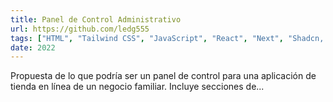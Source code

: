 ```yaml
---
title: Panel de Control Administrativo
url: https://github.com/ledg555
tags: ["HTML", "Tailwind CSS", "JavaScript", "React", "Next", "Shadcn, Prisma ORM"]
date: 2022
---
```


Propuesta de lo que podría ser un panel de control para una aplicación de tienda en línea de un negocio familiar. Incluye secciones de...
